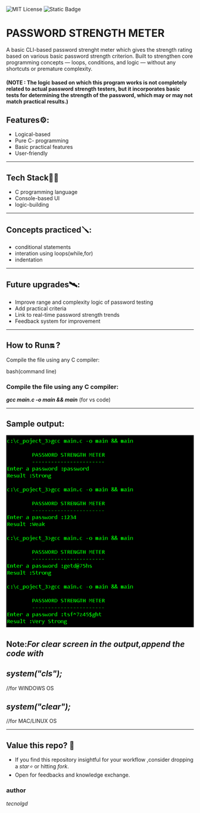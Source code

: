 ![MIT License](https://img.shields.io/github/license/tecnolgd/PASSWORD-STRENGTH-METER?style=flat)
![Static Badge](https://img.shields.io/badge/Open-Source-Blue)



# PASSWORD STRENGTH METER

A basic CLI-based password strenght meter which gives the strength rating based on various basic password strength criterion.
Built to strengthen core programming concepts — loops, conditions, and logic — without any shortcuts or premature complexity.

#### (NOTE : The logic based on which this program works is not completely related to actual password strength testers, but it incorporates basic tests for determining the strength of the password, which may or may not match practical results.)

## Features⚙️:
- Logical-based
- Pure C- programming
- Basic practical features
- User-friendly
---

##  Tech Stack🚀🚀

- C programming language 
- Console-based UI
- logic-building
---

## Concepts practiced🪛:
- conditional statements
- interation using loops(while,for)
- indentation
---

## Future upgrades🛰️:
- Improve range and complexity logic of password testing
- Add practical criteria 
- Link to real-time password strength trends
- Feedback system for improvement
---

## How to Run🔛 ?
Compile the file using any C compiler:

bash(command line)
###  Compile the file using any C compiler:
***gcc main.c -o main && main***  (for vs code)

---
## Sample output:
![Sample Output](output_screenshot.png)
## Note:*For clear screen in the output,append the code with*

## *system("cls");*
//for WINDOWS OS

## *system("clear");*
//for MAC/LINUX OS 

---
## Value this repo? 💫
* If you find this repository insightful for your workflow ,consider dropping a *star⭐* or hitting *fork*.    
* Open for feedbacks and knowledge exchange.

### author 
*tecnolgd*
